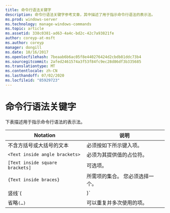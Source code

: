```yaml
---
title: 命令行语法关键字
description: 命令行语法关键字参考文章，其中描述了用于指示命令行语法的表示法。
ms.prod: windows-server
ms.technology: manage-windows-commands
ms.topic: article
ms.assetid: 338c0381-ad63-4a4c-bd2c-42c7a93821fe
author: coreyp-at-msft
ms.author: coreyp
manager: dongill
ms.date: 10/16/2017
ms.openlocfilehash: 7beaab6b6ac05f8e440276424d2cbdb81ddc73b4
ms.sourcegitcommit: 2afed2461574a3f53f84fc9ec28d86df3b335685
ms.translationtype: MT
ms.contentlocale: zh-CN
ms.lasthandoff: 07/02/2020
ms.locfileid: "85929723"
---
```

# <a name="command-line-syntax-key"></a>命令行语法关键字

下表描述用于指示命令行语法的表示法。

| Notation | 说明 |
| -------- | ----------- |
| 不含方括号或大括号的文本 | 必须按如下所示键入项。 |
| `<Text inside angle brackets>` | 必须为其提供值的占位符。 |
| `[Text inside square brackets]` | 可选项。 |
| `{Text inside braces}` | 所需项的集合。 您必须选择一个。 |
| 竖线`(|)`| 互斥项的分隔符。 您必须选择一个。 |
| 省略`(…)` | 可以重复并多次使用的项。 |
